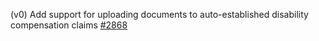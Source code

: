 (v0) Add support for uploading documents to auto-established disability compensation claims [#2868](https://github.com/department-of-veterans-affairs/vets-api/pull/2868)
